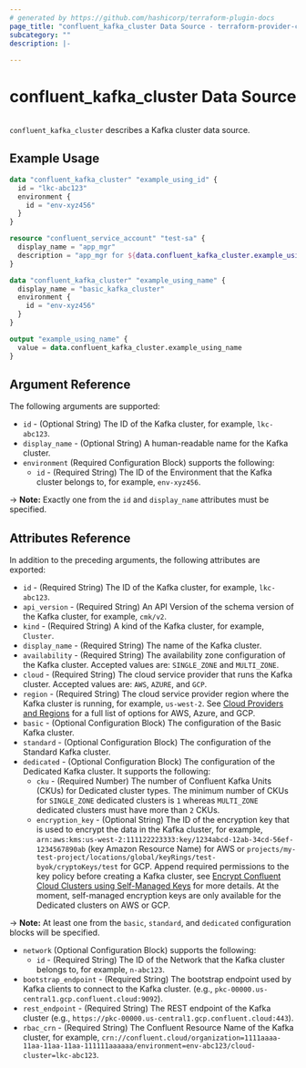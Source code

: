 ```yaml
---
# generated by https://github.com/hashicorp/terraform-plugin-docs
page_title: "confluent_kafka_cluster Data Source - terraform-provider-confluent"
subcategory: ""
description: |-
  
---
```


# confluent_kafka_cluster Data Source

<img src="https://img.shields.io/badge/Lifecycle%20Stage-Public%20Preview-%2300afba" alt="">

`confluent_kafka_cluster` describes a Kafka cluster data source.

## Example Usage

```terraform
data "confluent_kafka_cluster" "example_using_id" {
  id = "lkc-abc123"
  environment {
    id = "env-xyz456"
  }
}

resource "confluent_service_account" "test-sa" {
  display_name = "app_mgr"
  description = "app_mgr for ${data.confluent_kafka_cluster.example_using_id.display_name}"
}

data "confluent_kafka_cluster" "example_using_name" {
  display_name = "basic_kafka_cluster"
  environment {
    id = "env-xyz456"
  }
}

output "example_using_name" {
  value = data.confluent_kafka_cluster.example_using_name
}
```

<!-- schema generated by tfplugindocs -->
## Argument Reference

The following arguments are supported:

- `id` - (Optional String) The ID of the Kafka cluster, for example, `lkc-abc123`.
- `display_name` - (Optional String) A human-readable name for the Kafka cluster.
- `environment` (Required Configuration Block) supports the following:
    - `id` - (Required String) The ID of the Environment that the Kafka cluster belongs to, for example, `env-xyz456`.

-> **Note:** Exactly one from the `id` and `display_name` attributes must be specified.

## Attributes Reference

In addition to the preceding arguments, the following attributes are exported:

- `id` - (Required String) The ID of the Kafka cluster, for example, `lkc-abc123`.
- `api_version` - (Required String) An API Version of the schema version of the Kafka cluster, for example, `cmk/v2`.
- `kind` - (Required String) A kind of the Kafka cluster, for example, `Cluster`.
- `display_name` - (Required String) The name of the Kafka cluster.
- `availability` - (Required String) The availability zone configuration of the Kafka cluster. Accepted values are: `SINGLE_ZONE` and `MULTI_ZONE`.
- `cloud` - (Required String) The cloud service provider that runs the Kafka cluster. Accepted values are: `AWS`, `AZURE`, and `GCP`.
- `region` - (Required String) The cloud service provider region where the Kafka cluster is running, for example, `us-west-2`. See [Cloud Providers and Regions](https://docs.confluent.io/cloud/current/clusters/regions.html#cloud-providers-and-regions) for a full list of options for AWS, Azure, and GCP.
- `basic` - (Optional Configuration Block) The configuration of the Basic Kafka cluster.
- `standard` - (Optional Configuration Block) The configuration of the Standard Kafka cluster.
- `dedicated` - (Optional Configuration Block) The configuration of the Dedicated Kafka cluster. It supports the following:
    - `cku` - (Required Number) The number of Confluent Kafka Units (CKUs) for Dedicated cluster types. The minimum number of CKUs for `SINGLE_ZONE` dedicated clusters is `1` whereas `MULTI_ZONE` dedicated clusters must have more than `2` CKUs.
    - `encryption_key` - (Optional String) The ID of the encryption key that is used to encrypt the data in the Kafka cluster, for example, `arn:aws:kms:us-west-2:111122223333:key/1234abcd-12ab-34cd-56ef-1234567890ab` (key Amazon Resource Name) for AWS or `projects/my-test-project/locations/global/keyRings/test-byok/cryptoKeys/test` for GCP. Append required permissions to the key policy before creating a Kafka cluster, see [Encrypt Confluent Cloud Clusters using Self-Managed Keys](https://docs.confluent.io/cloud/current/clusters/byok/index.html) for more details. At the moment, self-managed encryption keys are only available for the Dedicated clusters on AWS or GCP.

-> **Note:** At least one from the `basic`, `standard`, and `dedicated` configuration blocks will be specified.

- `network` (Optional Configuration Block) supports the following:
    - `id` - (Required String) The ID of the Network that the Kafka cluster belongs to, for example, `n-abc123`.
- `bootstrap_endpoint` - (Required String) The bootstrap endpoint used by Kafka clients to connect to the Kafka cluster. (e.g., `pkc-00000.us-central1.gcp.confluent.cloud:9092`).
- `rest_endpoint` - (Required String) The REST endpoint of the Kafka cluster (e.g., `https://pkc-00000.us-central1.gcp.confluent.cloud:443`).
- `rbac_crn` - (Required String) The Confluent Resource Name of the Kafka cluster, for example, `crn://confluent.cloud/organization=1111aaaa-11aa-11aa-11aa-111111aaaaaa/environment=env-abc123/cloud-cluster=lkc-abc123`.
